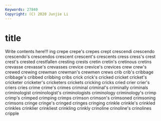 ```yaml
---
Keywords: 27840
Copyright: (C) 2020 Junjie Li
---
```


# title

Write contents here!!!
ing 
crepe 
crepe's
crepes 
crept 
crescendi 
crescendo 
crescendo's 
crescendos 
crescent 
crescent's 
crescents 
cress
cress's 
crest 
crest's 
crested 
crestfallen 
cresting 
crests 
cretin 
cretin's 
cretinous
cretins 
crevasse 
crevasse's 
crevasses 
crevice 
crevice's 
crevices 
crew 
crew's 
crewed
crewing 
crewman 
crewman's 
crewmen 
crews 
crib 
crib's 
cribbage 
cribbage's 
cribbed
cribbing 
cribs 
crick 
crick's 
cricked 
cricket 
cricket's 
cricketer 
cricketer's 
cricketers
crickets 
cricking 
cricks 
cried 
crier 
crier's 
criers 
cries 
crime 
crime's
crimes 
criminal 
criminal's 
criminally 
criminals 
criminologist 
criminologist's 
criminologists 
criminology 
criminology's
crimp 
crimp's 
crimped 
crimping 
crimps 
crimson 
crimson's 
crimsoned 
crimsoning 
crimsons
cringe 
cringe's 
cringed 
cringes 
cringing 
crinkle 
crinkle's 
crinkled 
crinkles 
crinklier
crinkliest 
crinkling 
crinkly 
crinoline 
crinoline's 
crinolines 
cripple 
